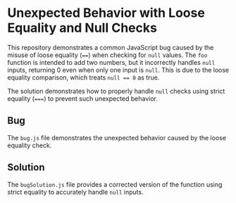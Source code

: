 # Unexpected Behavior with Loose Equality and Null Checks

This repository demonstrates a common JavaScript bug caused by the misuse of loose equality (`==`) when checking for `null` values.  The `foo` function is intended to add two numbers, but it incorrectly handles `null` inputs, returning 0 even when only one input is `null`. This is due to the loose equality comparison, which treats `null == 0` as true.

The solution demonstrates how to properly handle `null` checks using strict equality (`===`) to prevent such unexpected behavior.

## Bug
The `bug.js` file demonstrates the unexpected behavior caused by the loose equality check.

## Solution
The `bugSolution.js` file provides a corrected version of the function using strict equality to accurately handle `null` inputs.
